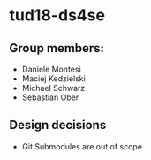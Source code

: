 # tud18-ds4se

## Group members:
* Daniele Montesi
* Maciej Kedzielski
* Michael Schwarz
* Sebastian Ober

## Design decisions
* Git Submodules are out of scope
